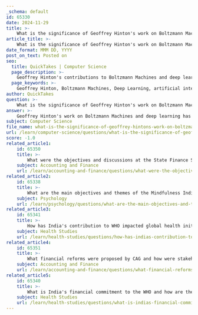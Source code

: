 ```yaml
---
_schema: default
id: 65330
date: 2024-11-29
title: >-
    What is the significance of Geoffrey Hinton's work on Boltzmann Machines and Deep Learning?
article_title: >-
    What is the significance of Geoffrey Hinton's work on Boltzmann Machines and Deep Learning?
date_format: MMM DD, YYYY
post_on_text: Posted on
seo:
  title: QuickTakes | Computer Science
  page_description: >-
    Geoffrey Hinton's contributions to Boltzmann Machines and deep learning have fundamentally shaped artificial intelligence, enabling the discovery of complex patterns in data and influencing both theoretical and practical advancements in the field.
  page_keywords: >-
    Geoffrey Hinton, Boltzmann Machines, Deep Learning, artificial intelligence, machine learning, neural networks, AlexNet, ImageNet challenge, 2024 Nobel Prize in Physics, Terry Sejnowski, stochastic decisions, AI applications, complex patterns, features representation, practical applications, AI risks, AI technologies, legacy of AI research
author: QuickTakes
question: >-
    What is the significance of Geoffrey Hinton's work on Boltzmann Machines and Deep Learning?
answer: >-
    Geoffrey Hinton's work on Boltzmann Machines and deep learning has been pivotal in the evolution of artificial intelligence (AI) and machine learning. Boltzmann Machines, which are networks of symmetrically connected, neuron-like units, make stochastic decisions about whether to be on or off. This architecture allows them to learn complex patterns in data through a simple learning algorithm that Hinton and his collaborator Terry Sejnowski developed in the early 1980s. The significance of this work lies in its ability to discover interesting features that represent complex regularities in training data, which is foundational for many modern AI applications.\n\nHinton's contributions to deep learning, particularly through the popularization of Boltzmann Machines, have laid the groundwork for advancements in neural networks. His research has stimulated new directions in both AI and physics, as evidenced by his co-award of the 2024 Nobel Prize in Physics alongside John J. Hopfield for their foundational discoveries in machine learning with artificial neural networks. This recognition underscores the profound impact of Hinton's work on the field.\n\nMoreover, Hinton's influence extends beyond theoretical contributions; he has been instrumental in practical applications, such as the development of the AlexNet architecture, which achieved a significant breakthrough in image recognition during the ImageNet challenge in 2012. This success demonstrated the potential of deep learning models in real-world scenarios, further solidifying Hinton's status as a leading figure in AI.\n\nIn summary, Geoffrey Hinton's work on Boltzmann Machines and deep learning has not only advanced the field of artificial intelligence but has also raised important discussions about the implications and risks associated with AI technologies, especially as he has recently expressed concerns about the potential dangers of the systems he helped create. His legacy continues to shape the future of AI research and its applications.
subject: Computer Science
file_name: what-is-the-significance-of-geoffrey-hintons-work-on-boltzmann-machines-and-deep-learning.md
url: /learn/computer-science/questions/what-is-the-significance-of-geoffrey-hintons-work-on-boltzmann-machines-and-deep-learning
score: -1.0
related_article1:
    id: 65350
    title: >-
        What were the objectives and discussions at the State Finance Secretaries Conference organized by CAG?
    subject: Accounting and Finance
    url: /learn/accounting-and-finance/questions/what-were-the-objectives-and-discussions-at-the-state-finance-secretaries-conference-organized-by-cag
related_article2:
    id: 65338
    title: >-
        What are the main objectives and themes of the Mindfulness India Summit?
    subject: Psychology
    url: /learn/psychology/questions/what-are-the-main-objectives-and-themes-of-the-mindfulness-india-summit
related_article3:
    id: 65341
    title: >-
        How has India's contribution to WHO impacted global health initiatives?
    subject: Health Studies
    url: /learn/health-studies/questions/how-has-indias-contribution-to-who-impacted-global-health-initiatives
related_article4:
    id: 65351
    title: >-
        What financial reforms were proposed by CAG and how were stakeholders engaged?
    subject: Accounting and Finance
    url: /learn/accounting-and-finance/questions/what-financial-reforms-were-proposed-by-cag-and-how-were-stakeholders-engaged
related_article5:
    id: 65340
    title: >-
        What is India's financial commitment to the WHO and how are the funds allocated?
    subject: Health Studies
    url: /learn/health-studies/questions/what-is-indias-financial-commitment-to-the-who-and-how-are-the-funds-allocated
---
```


&nbsp;